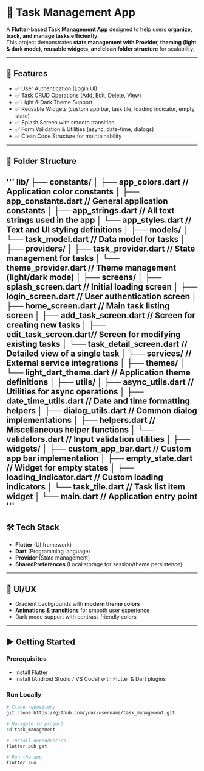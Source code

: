 # 📝 Task Management App

A **Flutter-based Task Management App** designed to help users **organize, track, and manage tasks efficiently**.  
This project demonstrates **state management with Provider, theming (light & dark mode), reusable widgets, and clean folder structure** for scalability.

---

## 🚀 Features
- ✅ User Authentication (Login UI)
- ✅ Task CRUD Operations (Add, Edit, Delete, View)  
- ✅ Light & Dark Theme Support  
- ✅ Reusable Widgets (custom app bar, task tile, loading indicator, empty state)  
- ✅ Splash Screen with smooth transition  
- ✅ Form Validation & Utilities (async, date-time, dialogs)  
- ✅ Clean Code Structure for maintainability  

---

## 📂 Folder Structure
'''
lib/
├── constants/
│   ├── app_colors.dart      // Application color constants
│   ├── app_constants.dart   // General application constants
│   ├── app_strings.dart     // All text strings used in the app
│   └── app_styles.dart      // Text and UI styling definitions
│
├── models/
│   └── task_model.dart      // Data model for tasks
│
├── providers/
│   ├── task_provider.dart   // State management for tasks
│   └── theme_provider.dart  // Theme management (light/dark mode)
│
├── screens/
│   ├── splash_screen.dart   // Initial loading screen
│   ├── login_screen.dart    // User authentication screen
│   ├── home_screen.dart     // Main task listing screen
│   ├── add_task_screen.dart // Screen for creating new tasks
│   ├── edit_task_screen.dart// Screen for modifying existing tasks
│   └── task_detail_screen.dart // Detailed view of a single task
│
├── services/                // External service integrations
│
├── themes/
│   └── light_dart_theme.dart // Application theme definitions
│
├── utils/
│   ├── async_utils.dart     // Utilities for async operations
│   ├── date_time_utils.dart // Date and time formatting helpers
│   ├── dialog_utils.dart    // Common dialog implementations
│   ├── helpers.dart         // Miscellaneous helper functions
│   └── validators.dart      // Input validation utilities
│
├── widgets/
│   ├── custom_app_bar.dart  // Custom app bar implementation
│   ├── empty_state.dart     // Widget for empty states
│   ├── loading_indicator.dart // Custom loading indicators
│   └── task_tile.dart       // Task list item widget
│
└── main.dart                // Application entry point
'''
---

## 🛠️ Tech Stack
- **Flutter** (UI framework)  
- **Dart** (Programming language)  
- **Provider** (State management)  
- **SharedPreferences** (Local storage for session/theme persistence)  

---

## 🎨 UI/UX
- Gradient backgrounds with **modern theme colors**  
- **Animations & transitions** for smooth user experience  
- Dark mode support with contrast-friendly colors  
---

## ▶️ Getting Started
### Prerequisites
- Install [Flutter](https://docs.flutter.dev/get-started/install)  
- Install [Android Studio / VS Code] with Flutter & Dart plugins  

### Run Locally
```bash
# Clone repository
git clone https://github.com/your-username/task_management.git

# Navigate to project
cd task_management

# Install dependencies
flutter pub get

# Run the app
flutter run
